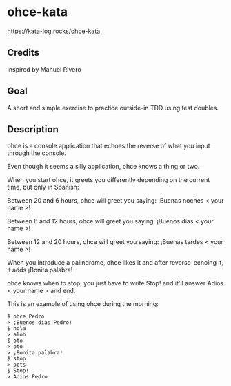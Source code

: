 # ohce-kata

https://kata-log.rocks/ohce-kata

## Credits

Inspired by Manuel Rivero

## Goal

A short and simple exercise to practice outside-in TDD using test doubles.

## Description

ohce is a console application that echoes the reverse of what you input through the console.

Even though it seems a silly application, ohce knows a thing or two.

When you start ohce, it greets you differently depending on the current time, but only in Spanish:

Between 20 and 6 hours, ohce will greet you saying: ¡Buenas noches < your name >!

Between 6 and 12 hours, ohce will greet you saying: ¡Buenos días < your name >!

Between 12 and 20 hours, ohce will greet you saying: ¡Buenas tardes < your name >!

When you introduce a palindrome, ohce likes it and after reverse-echoing it, it adds ¡Bonita
palabra!

ohce knows when to stop, you just have to write Stop! and it'll answer Adios < your name > and end.

This is an example of using ohce during the morning:

```
$ ohce Pedro
> ¡Buenos días Pedro!
$ hola
> aloh
$ oto
> oto
> ¡Bonita palabra!
$ stop
> pots
$ Stop!
> Adios Pedro
```